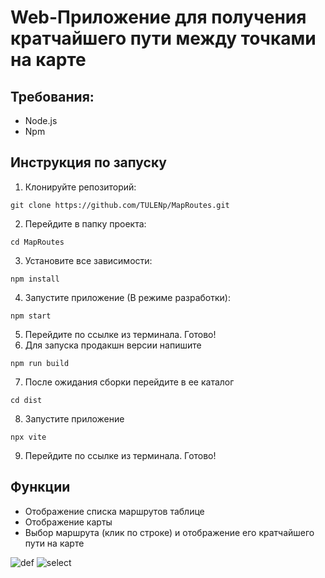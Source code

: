 # Web-Приложение для получения кратчайшего пути между точками на карте

## Требования:
- Node.js
- Npm

## Инструкция по запуску

1. Клонируйте репозиторий:

```
git clone https://github.com/TULENp/MapRoutes.git
```

2. Перейдите в папку проекта:

```
cd MapRoutes
```

3. Установите все зависимости:

```
npm install
```

4. Запустите приложение (В режиме разработки):

```
npm start
```
5. Перейдите по ссылке из терминала. Готово!
6. Для запуска продакшн версии напишите 

```
npm run build
```
7. После ожидания сборки перейдите в ее каталог 

```
cd dist
```
8.  Запустите приложение

```
npx vite
```
9. Перейдите по ссылке из терминала. Готово!

## Функции 
- Отображение списка маршрутов таблице
- Отображение карты
- Выбор маршрута (клик по строке) и отображение его кратчайшего пути на карте 

![def](https://github.com/TULENp/MapRoutes/assets/83094079/7295e348-f0bd-4364-b3a2-018bb89eac6f)
![select](https://github.com/TULENp/MapRoutes/assets/83094079/3f9785f2-323b-4063-8d8c-1b5131509f9d)


